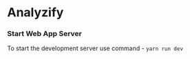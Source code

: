 # Analyzify 

### Start Web App Server
To start the development server use command - 
```yarn run dev```
